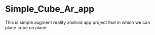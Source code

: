 # Simple_Cube_Ar_app
This is simple augment reality android app project that in which we can place cube on plane
